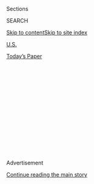 <div id="app">

<div>

<div>

<div>

<div class="NYTAppHideMasthead css-1q2w90k e1suatyy0">

<div class="section css-ui9rw0 e1suatyy2">

<div class="css-eph4ug er09x8g0">

<div class="css-6n7j50">

</div>

<span class="css-1dv1kvn">Sections</span>

<div class="css-10488qs">

<span class="css-1dv1kvn">SEARCH</span>

</div>

[Skip to content](#site-content)[Skip to site
index](#site-index)

</div>

<div id="masthead-section-label" class="css-1wr3we4 eaxe0e00">

[U.S.](https://www.nytimes.com/section/us)

</div>

<div class="css-10698na e1huz5gh0">

</div>

</div>

<div id="masthead-bar-one" class="section hasLinks css-15hmgas e1csuq9d3">

<div class="css-uqyvli e1csuq9d0">

</div>

<div class="css-1uqjmks e1csuq9d1">

</div>

<div class="css-9e9ivx">

[](https://myaccount.nytimes.com/auth/login?response_type=cookie&client_id=vi)

</div>

<div class="css-1bvtpon e1csuq9d2">

[Today’s
Paper](https://www.nytimes.com/section/todayspaper)

</div>

</div>

</div>

</div>

<div data-aria-hidden="false">

<div id="site-content" data-role="main">

<div>

<div class="css-1aor85t" style="opacity:0.000000001;z-index:-1;visibility:hidden">

<div class="css-1hqnpie">

<div class="css-epjblv">

<span class="css-17xtcya">[U.S.](/section/us)</span><span class="css-x15j1o">|</span><span class="css-fwqvlz">Supreme
Court Ruling Makes Same-Sex Marriage a Right
Nationwide</span>

</div>

<div class="css-k008qs">

<div class="css-1iwv8en">

<span class="css-18z7m18"></span>

<div>

</div>

</div>

<span class="css-1n6z4y">https://nyti.ms/1GNIDHS</span>

<div class="css-1705lsu">

<div class="css-4xjgmj">

<div class="css-4skfbu" data-role="toolbar" data-aria-label="Social Media Share buttons, Save button, and Comments Panel with current comment count" data-testid="share-tools">

  - 
  - 
  - 
  - 
    
    <div class="css-6n7j50">
    
    </div>

  - 
  - 

</div>

</div>

</div>

</div>

</div>

</div>

<div id="NYT_TOP_BANNER_REGION" class="css-13pd83m">

</div>

<div id="top-wrapper" class="css-1sy8kpn">

<div id="top-slug" class="css-l9onyx">

Advertisement

</div>

[Continue reading the main
story](#after-top)

<div class="ad top-wrapper" style="text-align:center;height:100%;display:block;min-height:250px">

<div id="top" class="place-ad" data-position="top" data-size-key="top">

</div>

</div>

<div id="after-top">

</div>

</div>

<div id="sponsor-wrapper" class="css-1hyfx7x">

<div id="sponsor-slug" class="css-19vbshk">

Supported by

</div>

[Continue reading the main
story](#after-sponsor)

<div id="sponsor" class="ad sponsor-wrapper" style="text-align:center;height:100%;display:block">

</div>

<div id="after-sponsor">

</div>

</div>

<div class="css-1vkm6nb ehdk2mb0">

# Supreme Court Ruling Makes Same-Sex Marriage a Right Nationwide

</div>

<div class="css-11hetc6 sizeMedium">

<div class="css-c955wn" data-role="region" data-aria-label="Slideshow of Celebrations Follow Supreme Court Ruling on Same-Sex Marriage">

<div class="css-1r9a6mz">

<div class="css-jnx78g">

<div class="css-1dv1kvn">

Slide 1 of 14
<span id="SW1hZ2U6bnl0Oi8vaW1hZ2UvOWJmZTI5N2MtMjMwNC01ZWNkLTkzYzUtMTA1YzVmNDFhYjQx-0"></span>

</div>

<span class="css-g89h0y" data-aria-hidden="true"><span class="css-1gurbbl" data-amp-bind-class="[&#39;css-1gurbbl&#39;, &#39;css-1gurbbl&#39;][+undefined % 2]" data-amp-bind-text="+undefined + 1" data-testid="slideshow-inline--counter-cur">1</span><span>/</span><span data-testid="slideshow-inline--counter-total">14</span></span>

</div>

<div class="css-10gezm4">

</div>

<div class="css-r6z5ec" style="position:relative">

<div class="css-1ctlbr7">

<div class="css-14e0s5u">

<div class="css-10gyqb e1wuipb50">

</div>

<div class="css-1ms7lv3 e1wuipb50">

</div>

<div class="css-1ms7lv3 e1wuipb50">

</div>

<div class="css-1ms7lv3 e1wuipb50">

</div>

<div class="css-1ms7lv3 e1wuipb50">

</div>

<div class="css-1ms7lv3 e1wuipb50">

</div>

<div class="css-1ms7lv3 e1wuipb50">

</div>

<div class="css-1ms7lv3 e1wuipb50">

</div>

<div class="css-1ms7lv3 e1wuipb50">

</div>

<div class="css-1ms7lv3 e1wuipb50">

</div>

<div class="css-1ms7lv3 e1wuipb50">

</div>

<div class="css-1ms7lv3 e1wuipb50">

</div>

<div class="css-1ms7lv3 e1wuipb50">

</div>

<div class="css-1ms7lv3 e1wuipb50">

</div>

</div>

<div class="css-500tfg">

</div>

</div>

<div class="css-1m2gac3">

<span class="css-ti7mx e13ogyst0"></span>

Pooja Mandagere, left, and Natalie Thompson outside the Supreme Court on
Friday after it ruled in favor of same-sex
marriage.

<span class="css-cnj6d5 e1z0qqy90" itemprop="copyrightHolder"><span class="css-1ly73wi e1tej78p0">Credit...</span><span>Doug
Mills/The New York Times</span></span>

</div>

</div>

</div>

  - ![<span class="css-ti7mx e13ogyst0"></span> ¶ Pooja Mandagere, left,
    and Natalie Thompson outside the Supreme Court on Friday after it
    ruled in favor of same-sex marriage. ¶
    <span class="css-cnj6d5 e1z0qqy90" itemprop="copyrightHolder"><span class="css-1ly73wi e1tej78p0">Credit...</span><span>Doug
    Mills/The New York
    Times</span></span>](https://static01.nyt.com/images/2015/06/26/us/20150627_marriage_ss-slide-2NMH/20150627_marriage_ss-slide-2NMH-superJumbo.jpg)

  - ![<span class="css-ti7mx e13ogyst0"></span> ¶ Alejo Jumat, left, and
    his husband, Christian Crowley, after the court’s ruling was
    announced. The couple live in Washington and had biked to the
    Supreme Court. ¶
    <span class="css-cnj6d5 e1z0qqy90" itemprop="copyrightHolder"><span class="css-1ly73wi e1tej78p0">Credit...</span><span>Doug
    Mills/The New York
    Times</span></span>](https://static01.nyt.com/images/2015/06/26/us/20150627_marriage_ss-slide-K7EQ/20150627_marriage_ss-slide-K7EQ-superJumbo.jpg)

  - ![<span class="css-ti7mx e13ogyst0"></span> ¶ Supporters of same-sex
    marriage cheered the ruling outside the Supreme Court.  ¶
    <span class="css-cnj6d5 e1z0qqy90" itemprop="copyrightHolder"><span class="css-1ly73wi e1tej78p0">Credit...</span><span>Doug
    Mills/The New York
    Times</span></span>](https://static01.nyt.com/images/2015/06/26/us/20150627_marriage_ss-slide-IJ1G/20150627_marriage_ss-slide-IJ1G-superJumbo.jpg)

  - ![<span class="css-ti7mx e13ogyst0"></span> ¶ Jim Obergefell, the
    lead plaintiff in the case, held a photo of his husband, John
    Arthur, who died in 2013. ¶
    <span class="css-cnj6d5 e1z0qqy90" itemprop="copyrightHolder"><span class="css-1ly73wi e1tej78p0">Credit...</span><span>Alex
    Wong/Getty Images North
    America</span></span>](https://static01.nyt.com/images/2015/06/27/us/27SCOTUS-SS1/27SCOTUS-SS1-superJumbo.jpg)

  - ![<span class="css-ti7mx e13ogyst0"></span> ¶ Lena Williams and
    Crystal Zimmer were married Friday at the Hamilton County Courthouse
    in Cincinnati. ¶
    <span class="css-cnj6d5 e1z0qqy90" itemprop="copyrightHolder"><span class="css-1ly73wi e1tej78p0">Credit...</span><span>Ty
    Wright for The New York
    Times</span></span>](https://static01.nyt.com/images/2015/06/27/us/27SCOTUS-SS2/27SCOTUS-SS2-superJumbo.jpg)

  - ![<span class="css-ti7mx e13ogyst0"></span> ¶ After 54 years
    together, George Harris, 82, left, and Jack Evans, 85, were married
    in Dallas on Friday. ¶
    <span class="css-cnj6d5 e1z0qqy90" itemprop="copyrightHolder"><span class="css-1ly73wi e1tej78p0">Credit...</span><span>Larry
    W. Smith/European Pressphoto
    Agency</span></span>](https://static01.nyt.com/images/2015/06/27/us/27SCOTUS-SS3/27SCOTUS-SS3-superJumbo.jpg)

  - ![<span class="css-ti7mx e13ogyst0"></span> ¶ Julie Fey and Dottie
    Pippin of Semmes, Ala., received their marriage license Friday at
    the Mobile County Probate Court in Mobile, Ala. ¶
    <span class="css-cnj6d5 e1z0qqy90" itemprop="copyrightHolder"><span class="css-1ly73wi e1tej78p0">Credit...</span><span>Meggan
    Haller for The New York
    Times</span></span>](https://static01.nyt.com/images/2015/06/27/us/27SCOTUS-SS4/27SCOTUS-SS4-superJumbo.jpg)

  - ![<span class="css-ti7mx e13ogyst0"></span> ¶ Kate Ellis-Henderson,
    6, at celebrations outside the Stonewall Inn in Greenwich Village. ¶
    <span class="css-cnj6d5 e1z0qqy90" itemprop="copyrightHolder"><span class="css-1ly73wi e1tej78p0">Credit...</span><span>Sam
    Hodgson for The New York
    Times</span></span>](https://static01.nyt.com/images/2015/06/27/us/27SCOTUS-SS7/27SCOTUS-SS7-superJumbo.jpg)

  - ![<span class="css-ti7mx e13ogyst0"></span> ¶ Carlotta Gurl, left,
    kissed Tree, a longtime bartender at the Stonewall Inn, as people
    celebrated the Supreme Court’s decision outside of the bar. ¶
    <span class="css-cnj6d5 e1z0qqy90" itemprop="copyrightHolder"><span class="css-1ly73wi e1tej78p0">Credit...</span><span>Todd
    Heisler/The New York
    Times</span></span>](https://static01.nyt.com/images/2015/06/27/us/27SCOTUS-SS6/27SCOTUS-SS6-superJumbo.jpg)

  - ![<span class="css-ti7mx e13ogyst0"></span> ¶ Stacey Allen, left,
    and Sean Allen kissed at the end of their wedding ceremony in
    Cincinnati, Ohio, on Friday. ¶
    <span class="css-cnj6d5 e1z0qqy90" itemprop="copyrightHolder"><span class="css-1ly73wi e1tej78p0">Credit...</span><span>Ty
    Wright for The New York
    Times</span></span>](https://static01.nyt.com/images/2015/06/26/us/20150627_SCOTUS-SS-slide-B0JK/20150627_SCOTUS-SS-slide-B0JK-superJumbo.jpg)

  - ![<span class="css-ti7mx e13ogyst0"></span> ¶ John Lewis, left, and
    Stuart Gaffney celebrate outside of San Francisco’s City Hall on
    Friday. ¶
    <span class="css-cnj6d5 e1z0qqy90" itemprop="copyrightHolder"><span class="css-1ly73wi e1tej78p0">Credit...</span><span>Preston
    Gannaway for The New York
    Times</span></span>](https://static01.nyt.com/images/2015/06/26/us/20150627_marriage_ss-slide-B7F7/20150627_marriage_ss-slide-B7F7-superJumbo.jpg)

  - ![<span class="css-ti7mx e13ogyst0"></span> ¶ Mayor Annise Parker of
    Houston, right, and her wife Kathy Hubbard attended a rally on
    Friday. ¶
    <span class="css-cnj6d5 e1z0qqy90" itemprop="copyrightHolder"><span class="css-1ly73wi e1tej78p0">Credit...</span><span>Michael
    Stravato for The New York
    Times</span></span>](https://static01.nyt.com/images/2015/06/26/us/20150627_marriage_ss-slide-YTS8/20150627_marriage_ss-slide-YTS8-superJumbo.jpg)

  - ![<span class="css-ti7mx e13ogyst0"></span> ¶ Anthony Tielemans, 17,
    and Paul Chavez, 27, were among hundreds gathered for a rally for
    same-sex marriage in Los Angeles. ¶
    <span class="css-cnj6d5 e1z0qqy90" itemprop="copyrightHolder"><span class="css-1ly73wi e1tej78p0">Credit...</span><span>Monica
    Almeida/The New York
    Times</span></span>](https://static01.nyt.com/images/2015/06/26/us/20150627_marriage_ss-slide-MEE3/20150627_marriage_ss-slide-MEE3-superJumbo.jpg)

  - ![<span class="css-ti7mx e13ogyst0"></span> ¶ Rainbow-colored lights
    illuminated the White House in honor of the same-sex marriage ruling
    in Washington D.C. on Friday. ¶
    <span class="css-cnj6d5 e1z0qqy90" itemprop="copyrightHolder"><span class="css-1ly73wi e1tej78p0">Credit...</span><span>Zach
    Gibson/The New York
    Times</span></span>](https://static01.nyt.com/images/2015/06/26/us/20150627_SCOTUS-SS-slide-6K9G/20150627_SCOTUS-SS-slide-6K9G-superJumbo.jpg)

</div>

</div>

<div class="css-12442hm">

</div>

<div class="css-xt80pu e12qa4dv0">

<div class="css-18e8msd">

<div class="css-vp77d3 epjyd6m0">

<div class="css-1baulvz">

By [<span class="css-1baulvz last-byline" itemprop="name">Adam
Liptak</span>](http://www.nytimes.com/by/adam-liptak)

</div>

</div>

  - June 26,
    2015

  - 
    
    <div class="css-4xjgmj">
    
    <div class="css-d8bdto" data-role="toolbar" data-aria-label="Social Media Share buttons, Save button, and Comments Panel with current comment count" data-testid="share-tools">
    
      - 
      - 
      - 
      - 
        
        <div class="css-6n7j50">
        
        </div>
    
      - 
      - 
    
    </div>
    
    </div>

</div>

</div>

<div class="section meteredContent css-1r7ky0e" name="articleBody" itemprop="articleBody">

<div class="css-1fanzo5 StoryBodyCompanionColumn">

<div class="css-53u6y8">

WASHINGTON — In a long-sought victory for the gay rights movement, the
[Supreme
Court](http://topics.nytimes.com/top/reference/timestopics/organizations/s/supreme_court/index.html?inline=nyt-org "More articles about the U.S. Supreme Court.")
[ruled by a 5-to-4 vote on
Friday](http://www.supremecourt.gov/opinions/14pdf/14-556_3204.pdf) that
the Constitution guarantees a right to [same-sex
marriage](http://topics.nytimes.com/top/reference/timestopics/subjects/s/same_sex_marriage/index.html?inline=nyt-classifier "More articles about Same-Sex Marriage, Civil Unions, and Domestic Partnerships.").

“No longer may this liberty be denied,” Justice Anthony M. Kennedy wrote
for the majority in the historic decision. “No union is more profound
than marriage, for it embodies the highest ideals of love, fidelity,
devotion, sacrifice and family. In forming a marital union, two people
become something greater than once they were.”

Marriage is a “keystone of our social order,” Justice Kennedy said,
adding that the plaintiffs in the case were seeking “equal dignity in
the eyes of the law.”

The decision, which was the culmination of decades of litigation and
activism, [set off jubilation and tearful embraces across the
country](http://www.nytimes.com/live/supreme-court-rulings/?hp&amp;action=click&amp;pgtype=Homepage&amp;module=a-lede-package-region&amp;region=top-news&amp;WT.nav=top-news),
the first same-sex marriages in several states, and resistance — or at
least stalling — in others. It came against the backdrop of fast-moving
changes in public opinion, with polls indicating that most Americans now
approve of the unions.

</div>

</div>

<div class="css-1fanzo5 StoryBodyCompanionColumn">

<div class="css-53u6y8">

The court’s four more liberal justices joined Justice Kennedy’s majority
opinion. Each member of the court’s conservative wing filed a separate
dissent, in tones ranging from resigned dismay to bitter scorn.

In dissent, Chief Justice John G. Roberts Jr. said the Constitution had
nothing to say on the subject of same-sex marriage.

</div>

</div>

<div class="css-79elbk" data-testid="photoviewer-wrapper">

<div class="css-z3e15g" data-testid="photoviewer-wrapper-hidden">

</div>

<div class="css-1a48zt4 ehw59r15" data-testid="photoviewer-children">

![<span class="css-16f3y1r e13ogyst0" data-aria-hidden="true">Vin Testa
celebrated Friday after the Supreme Court ruled in favor of same-sex
marriage. “Love has won,” the crowd chanted as courtroom witnesses
raised their arms in
victory.</span><span class="css-cnj6d5 e1z0qqy90" itemprop="copyrightHolder"><span class="css-1ly73wi e1tej78p0">Credit...</span><span>Zach
Gibson/The New York
Times</span></span>](https://static01.nyt.com/images/2015/06/27/us/27SCOTUSJP/27SCOTUSJP-articleLarge.jpg?quality=75&auto=webp&disable=upscale)

</div>

</div>

<div class="css-1fanzo5 StoryBodyCompanionColumn">

<div class="css-53u6y8">

“If you are among the many Americans — of whatever sexual orientation —
who favor expanding same-sex marriage, by all means celebrate today’s
decision,” Chief Justice Roberts wrote. “Celebrate the achievement of a
desired goal. Celebrate the opportunity for a new expression of
commitment to a partner. Celebrate the availability of new benefits. But
do not celebrate the Constitution. It had nothing to do with it.”

In a second dissent, Justice Antonin Scalia mocked the soaring language
of Justice Kennedy, who has become the nation’s most important judicial
champion of gay rights.

</div>

</div>

<div class="css-1fanzo5 StoryBodyCompanionColumn">

<div class="css-53u6y8">

“The opinion is couched in a style that is as pretentious as its content
is egotistic,” Justice Scalia wrote of his colleague’s work. “Of course
the opinion’s showy profundities are often profoundly incoherent.”

As Justice Kennedy finished announcing his opinion from the bench on
Friday, several lawyers seated in the bar section of the court’s gallery
wiped away tears, while others grinned and exchanged embraces.

Justice John Paul Stevens, who retired in 2010, was on hand for the
decision, and many of the justices’ clerks took seats in the chamber,
which was nearly full as the ruling was announced. The decision made
same-sex marriage a reality in the 13 states that had continued to ban
it.

Outside the Supreme Court, the police allowed hundreds of people waving
rainbow flags and holding signs to advance onto the court plaza as those
present for the decision streamed down the steps. “Love has won,” the
crowd chanted as courtroom witnesses threw up their arms in victory.

In remarks in the Rose Garden, [President Obama welcomed the
decision](http://www.nytimes.com/video/us/politics/100000003766147/obama-on-same-sex-marriage-ruling.html?hp&amp;action=click&amp;pgtype=Homepage&amp;module=a-lede-package-region&amp;region=top-news&amp;WT.nav=top-news),
saying it “affirms what millions of Americans already believe in their
hearts.”

</div>

</div>

![<span class="css-16f3y1r e13ogyst0">A Cincinnati real estate agent,
his deceased husband's aunt and their funeral director found themselves
at the center of Obergefell vs. Hodges, the biggest Supreme Court
same-sex marriage case in U.S.
history.</span><span class="css-cch8ym"><span class="css-1dv1kvn">Credit</span><span class="css-cnj6d5 e1z0qqy90" itemprop="copyrightHolder"><span class="css-1ly73wi e1tej78p0">Credit...</span><span>Doug
Mills/The New York
Times</span></span></span>](https://static01.nyt.com/images/2015/06/29/us/27marriage-plaintiffs/27marriage-plaintiffs-videoSixteenByNine1050.jpg)

<div class="css-1fanzo5 StoryBodyCompanionColumn">

<div class="css-53u6y8">

“Today,” he said, “we can say, in no uncertain terms, that we have made
our union a little more perfect.”

</div>

</div>

<div class="css-1fanzo5 StoryBodyCompanionColumn">

<div class="css-53u6y8">

Justice Kennedy was the author of all three of the Supreme Court’s
previous gay rights landmarks. The latest decision came exactly two
years after his majority opinion in [United States v.
Windsor](https://www.law.cornell.edu/supremecourt/text/12-307), which
struck down a federal law denying benefits to married same-sex couples,
and exactly 12 years after his majority opinion in [Lawrence v.
Texas](https://www.law.cornell.edu/supct/html/02-102.ZO.html), which
struck down laws making gay sex a crime.

In all of those decisions, Justice Kennedy embraced a vision of a living
Constitution, one that evolves with societal changes.

“The nature of injustice is that we may not always see it in our own
times,” he wrote on Friday. “The generations that wrote and ratified the
Bill of Rights and the Fourteenth Amendment did not presume to know the
extent of freedom in all of its dimensions, and so they entrusted to
future generations a charter protecting the right of all persons to
enjoy liberty as we learn its meaning.”

This drew a withering response from Justice Scalia, a proponent of
reading the Constitution according to the original understanding of
those who adopted it. His dissent was joined by Justice Clarence Thomas.

“They have discovered in the Fourteenth Amendment,” Justice Scalia wrote
of the majority, “a ‘fundamental right’ overlooked by every person alive
at the time of ratification, and almost everyone else in the time
since.”

“These justices know,” Justice Scalia said, “that limiting marriage to
one man and one woman is contrary to reason; they know that an
institution as old as government itself, and accepted by every nation in
history until 15 years ago, cannot possibly be supported by anything
other than ignorance or
bigotry.”

</div>

</div>

<div class="css-79elbk" data-testid="photoviewer-wrapper">

<div class="css-z3e15g" data-testid="photoviewer-wrapper-hidden">

</div>

<div class="css-1a48zt4 ehw59r15" data-testid="photoviewer-children">

<div class="css-1xdhyk6 erfvjey0">

<span class="css-1ly73wi e1tej78p0">Image</span>

<div class="css-zjzyr8">

<div data-testid="lazyimage-container" style="height:257.77777777777777px">

</div>

</div>

</div>

<span class="css-16f3y1r e13ogyst0" data-aria-hidden="true">Supporters
of same-sex marriage gathered outside the Supreme Court on
Friday.</span><span class="css-cnj6d5 e1z0qqy90" itemprop="copyrightHolder"><span class="css-1ly73wi e1tej78p0">Credit...</span><span>Doug
Mills/The New York Times</span></span>

</div>

</div>

<div class="css-1fanzo5 StoryBodyCompanionColumn">

<div class="css-53u6y8">

Justice Kennedy rooted the ruling in a fundamental right to marriage. Of
special importance to couples, he said, is raising children.

</div>

</div>

<div class="css-1fanzo5 StoryBodyCompanionColumn">

<div class="css-53u6y8">

“Without the recognition, stability and predictability marriage offers,”
he wrote, “their children suffer the stigma of knowing their families
are somehow lesser. They also suffer the significant material costs of
being raised by unmarried parents, relegated through no fault of their
own to a more difficult and uncertain family life. The marriage laws at
issue here thus harm and humiliate the children of same-sex couples.”

Justices Ruth Bader Ginsburg, Stephen G. Breyer, Sonia Sotomayor and
Elena Kagan joined the majority opinion.

In dissent, Chief Justice Roberts said the majority opinion was “an act
of will, not legal judgment.”

“The court invalidates the marriage laws of more than half the states
and orders the transformation of a social institution that has formed
the basis of human society for millennia, for the Kalahari Bushmen and
the Han Chinese, the Carthaginians and the Aztecs,” he wrote. “Just who
do we think we are?”

The majority and dissenting opinions took differing views about whether
the decision would harm religious liberty. Justice Kennedy said the
First Amendment “ensures that religious organizations and persons are
given proper protection as they seek to teach the principles that are so
fulfilling and so central to their lives and faiths.” He said both sides
should engage in “an open and searching debate.”

Chief Justice Roberts responded that “people of faith can take no
comfort in the treatment they receive from the majority
today.”

</div>

</div>

<div style="max-width:100%;margin:0 auto">

<div class="css-17dprlf" data-id="100000003765957" data-slug="major-supreme-court-cases-obergefell" style="max-width:600px">

</div>

</div>

<div class="css-1fanzo5 StoryBodyCompanionColumn">

<div class="css-53u6y8">

Justice Samuel A. Alito Jr., in his dissent, saw a broader threat from
the majority opinion. “It will be used to vilify Americans who are
unwilling to assent to the new orthodoxy,” Justice Alito wrote. “In the
course of its opinion, the majority compares traditional marriage laws
to laws that denied equal treatment for African-Americans and women. The
implications of this analogy will be exploited by those who are
determined to stamp out every vestige of dissent.”

Gay rights advocates had constructed a careful litigation and public
relations strategy to build momentum and bring the issue to the Supreme
Court when it appeared ready to rule in their favor. As in earlier civil
rights cases, the court had responded cautiously and methodically,
laying judicial groundwork for a transformative decision.

It waited for scores of lower courts to strike down bans on same-sex
marriages before addressing the issue, and Justice Kennedy took the
unusual step of listing those decisions in an appendix to his opinion.

Chief Justice Roberts said that only 11 states and the District of
Columbia had embraced the right to same-sex marriage democratically, at
voting booths and in legislatures. The rest of the 37 states that allow
such unions did so because of court rulings. Gay rights advocates, the
chief justice wrote, would have been better off with a victory achieved
through the political process, particularly “when the winds of change
were freshening at their backs.”

In his own dissent, Justice Scalia took a similar view, saying that the
majority’s assertiveness represented a “threat to American democracy.”

But Justice Kennedy rejected that idea. “It is of no moment whether
advocates of same-sex marriage now enjoy or lack momentum in the
democratic process,” he wrote. “The issue before the court here is the
legal question whether the Constitution protects the right of same-sex
couples to marry.”

Later in the opinion, Justice Kennedy answered the question. “The
Constitution,” he wrote, “grants them that right.”

</div>

</div>

</div>

<div>

</div>

<div>

</div>

<div>

</div>

<div>

<div id="bottom-wrapper" class="css-1ede5it">

<div id="bottom-slug" class="css-l9onyx">

Advertisement

</div>

[Continue reading the main
story](#after-bottom)

<div id="bottom" class="ad bottom-wrapper" style="text-align:center;height:100%;display:block;min-height:90px">

</div>

<div id="after-bottom">

</div>

</div>

</div>

</div>

</div>

## Site Index

<div>

</div>

## Site Information Navigation

  - [© <span>2020</span> <span>The New York Times
    Company</span>](https://help.nytimes.com/hc/en-us/articles/115014792127-Copyright-notice)

<!-- end list -->

  - [NYTCo](https://www.nytco.com/)
  - [Contact
    Us](https://help.nytimes.com/hc/en-us/articles/115015385887-Contact-Us)
  - [Work with us](https://www.nytco.com/careers/)
  - [Advertise](https://nytmediakit.com/)
  - [T Brand Studio](http://www.tbrandstudio.com/)
  - [Your Ad
    Choices](https://www.nytimes.com/privacy/cookie-policy#how-do-i-manage-trackers)
  - [Privacy](https://www.nytimes.com/privacy)
  - [Terms of
    Service](https://help.nytimes.com/hc/en-us/articles/115014893428-Terms-of-service)
  - [Terms of
    Sale](https://help.nytimes.com/hc/en-us/articles/115014893968-Terms-of-sale)
  - [Site
    Map](https://spiderbites.nytimes.com)
  - [Help](https://help.nytimes.com/hc/en-us)
  - [Subscriptions](https://www.nytimes.com/subscription?campaignId=37WXW)

</div>

</div>

</div>

</div>
